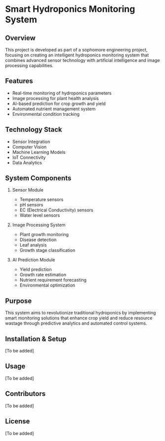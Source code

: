 
# Smart Hydroponics Monitoring System

## Overview
This project is developed as part of a sophomore engineering project, focusing on creating an intelligent hydroponics monitoring system that combines advanced sensor technology with artificial intelligence and image processing capabilities.

## Features
- Real-time monitoring of hydroponics parameters
- Image processing for plant health analysis
- AI-based prediction for crop growth and yield
- Automated nutrient management system
- Environmental condition tracking

## Technology Stack
- Sensor Integration
- Computer Vision
- Machine Learning Models
- IoT Connectivity
- Data Analytics

## System Components
1. Sensor Module
   - Temperature sensors
   - pH sensors
   - EC (Electrical Conductivity) sensors
   - Water level sensors

2. Image Processing System
   - Plant growth monitoring
   - Disease detection
   - Leaf analysis
   - Growth stage classification

3. AI Prediction Module
   - Yield prediction
   - Growth rate estimation
   - Nutrient requirement forecasting
   - Environmental optimization

## Purpose
This system aims to revolutionize traditional hydroponics by implementing smart monitoring solutions that enhance crop yield and reduce resource wastage through predictive analytics and automated control systems.

## Installation & Setup
[To be added]

## Usage
[To be added]

## Contributors
[To be added]

## License
[To be added]
